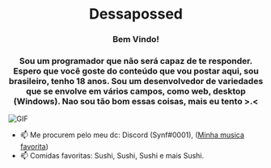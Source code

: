 <h1 align="center">Dessapossed</h1>
<h3 align="center">Bem Vindo!</h3>
<h3 align="center">Sou um programador que não será capaz de te responder. 
Espero que você goste do conteúdo que vou postar aqui, sou brasileiro, 
tenho 18 anos. Sou um desenvolvedor de variedades que se envolve em vários campos, como web, desktop (Windows). Nao sou tão bom essas coisas, mais eu tento >.<</h3>

<img align="center" alt="GIF" src="https://media.discordapp.net/attachments/868714631873585163/877835485886693376/DVk.gif" />
  
- 📫 Me procurem pelo meu dc: Discord (Synf#0001), ([Minha musica favorita](https://www.youtube.com/watch?v=woNrNfFVsKc&ab_channel=NoCopyrightSounds))
- 📫 Comidas favoritas: Sushi, Sushi, Sushi e mais Sushi.
